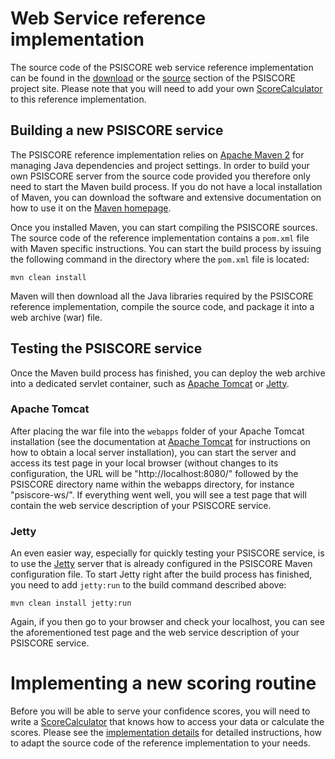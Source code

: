 # Web Service reference implementation #
The source code of the PSISCORE web service reference implementation can be found in the [download](http://code.google.com/p/psiscore/downloads/list) or the [source](http://code.google.com/p/psiscore/source/checkout) section of the PSISCORE project site. Please note that you will need to add your own [ScoreCalculator](ScoreCalculator.md) to this reference implementation.

## Building a new PSISCORE service ##
The PSISCORE reference implementation relies on [Apache Maven 2](http://maven.apache.org/) for managing Java dependencies and project settings. In order to build your own PSISCORE server from the source code provided you therefore only need to start the Maven build process. If you do not have a local installation of Maven, you can download the software and extensive documentation on how to use it on the [Maven homepage](http://maven.apache.org/).

Once you installed Maven, you can start compiling the PSISCORE sources. The source code of the reference implementation contains a `pom.xml` file with Maven specific instructions. You can start the build process by issuing the following command in the directory where the `pom.xml` file is located:

`mvn clean install`

Maven will then download all the Java libraries required by the PSISCORE reference implementation, compile the source code, and package it into a web archive (war) file.

## Testing the PSISCORE service ##
Once the Maven build process has finished, you can deploy the web archive into a dedicated servlet container, such as [Apache Tomcat](http://tomcat.apache.org/) or [Jetty](http://jetty.codehaus.org/jetty/).

### Apache Tomcat ###
After placing the war file into the `webapps` folder of your Apache Tomcat installation (see the documentation at  [Apache Tomcat](http://tomcat.apache.org/) for instructions on how to obtain a local server installation), you can start the server and access its test page in your local browser (without changes to its configuration, the URL will be "http://localhost:8080/" followed by the PSISCORE directory name within the webapps directory, for instance "psiscore-ws/". If everything went well, you will see a test page that will contain the web service description of your PSISCORE service.

### Jetty ###
An even easier way, especially for quickly testing your PSISCORE service, is to use the [Jetty](http://jetty.codehaus.org/jetty/) server that is already configured in the PSISCORE Maven configuration file. To start Jetty right after the build process has finished, you need to add `jetty:run` to the build command described above:

`mvn clean install jetty:run`

Again, if you then go to your browser and check your localhost, you can see the aforementioned test page and the web service description of your PSISCORE service.

# Implementing a new scoring routine #
Before you will be able to serve your confidence scores, you will need to write a [ScoreCalculator](ScoreCalculator.md) that knows how to access your data or calculate the scores. Please see the [implementation details](PSISCORE_web_service_implementation_details.md) for detailed instructions, how to adapt the source code of the reference implementation to your needs.